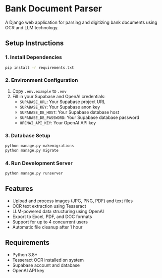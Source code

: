 # Bank Document Parser

A Django web application for parsing and digitizing bank documents using OCR and LLM technology.

## Setup Instructions

### 1. Install Dependencies
```bash
pip install -r requirements.txt
```

### 2. Environment Configuration
1. Copy `.env.example` to `.env`
2. Fill in your Supabase and OpenAI credentials:
   - `SUPABASE_URL`: Your Supabase project URL
   - `SUPABASE_KEY`: Your Supabase anon key
   - `SUPABASE_DB_HOST`: Your Supabase database host
   - `SUPABASE_DB_PASSWORD`: Your Supabase database password
   - `OPENAI_API_KEY`: Your OpenAI API key

### 3. Database Setup
```bash
python manage.py makemigrations
python manage.py migrate
```

### 4. Run Development Server
```bash
python manage.py runserver
```

## Features
- Upload and process images (JPG, PNG, PDF) and text files
- OCR text extraction using Tesseract
- LLM-powered data structuring using OpenAI
- Export to Excel, PDF, and DOC formats
- Support for up to 4 concurrent users
- Automatic file cleanup after 1 hour

## Requirements
- Python 3.8+
- Tesseract OCR installed on system
- Supabase account and database
- OpenAI API key